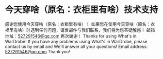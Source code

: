 # 今天穿啥（原名：衣柜里有啥）技术支持
感谢您使用今天穿啥（原名：衣柜里有啥）！
如果您在使用今天穿啥（原名：衣柜里有啥）时遇到任何问题，请发邮件与我们联系，我们将为您答疑解惑！
邮箱地址：527291546@qq.com
再次谢谢！
Thanks for using What's in WarDrobe!
If you have any problems using What's in WarDrobe, please contact us by email and We'll answer all your questions!
Email address: 527291546@qq.com
Thank you!